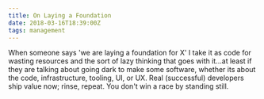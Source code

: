 ```yaml
---
title: On Laying a Foundation
date: 2018-03-16T18:39:00Z
tags: management
---
```

When someone says 'we are laying a foundation for X' I take it as code for 
wasting resources and the sort of lazy thinking that goes with it...at least if 
they are talking about going dark to make some software, whether its about the 
code, infrastructure, tooling, UI, or UX. Real (successful) developers ship 
value now; rinse, repeat. You don't win a race by standing still.
